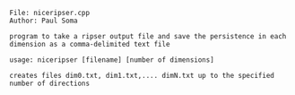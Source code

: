 
    File: niceripser.cpp
    Author: Paul Soma

    program to take a ripser output file and save the persistence in each
    dimension as a comma-delimited text file

    usage: niceripser [filename] [number of dimensions]

    creates files dim0.txt, dim1.txt,.... dimN.txt up to the specified number of directions
